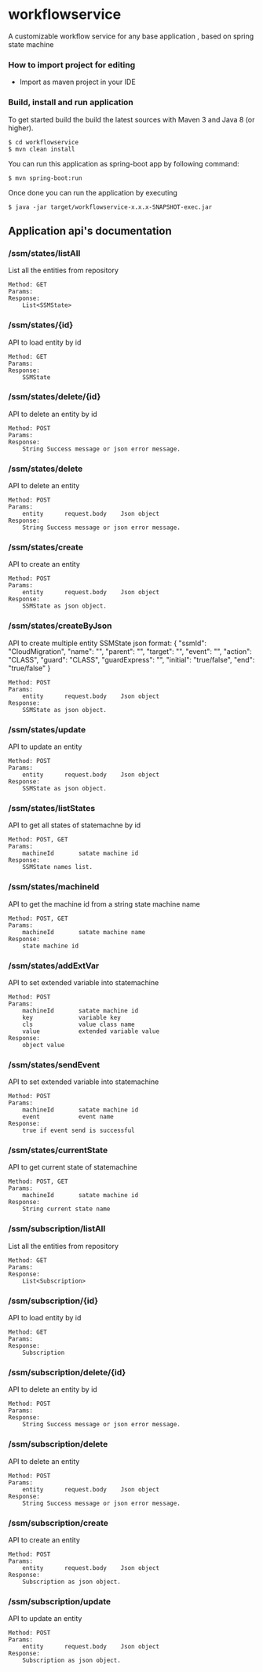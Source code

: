 # workflowservice
A customizable workflow service for any base application , based on spring state machine
### How to import project for editing ###

* Import as maven project in your IDE

### Build, install and run application ###

To get started build the build the latest sources with Maven 3 and Java 8 
(or higher). 

	$ cd workflowservice
	$ mvn clean install 

You can run this application as spring-boot app by following command:

	$ mvn spring-boot:run

Once done you can run the application by executing 

	$ java -jar target/workflowservice-x.x.x-SNAPSHOT-exec.jar

## Application api's documentation ##
### /ssm/states/listAll

List all the entities from repository

	Method: GET
	Params:
	Response:
		List<SSMState>

### /ssm/states/{id}

API to load entity by id

	Method: GET
	Params:
	Response:
		SSMState

### /ssm/states/delete/{id}

API to delete an entity by id

	Method: POST
	Params:
	Response:
		String Success message or json error message.

### /ssm/states/delete

API to delete an entity

	Method: POST
	Params:
		entity		request.body	Json object
	Response:
		String Success message or json error message.

### /ssm/states/create

API to create an entity

	Method: POST
	Params:
		entity		request.body	Json object
	Response:
		SSMState as json object.

### /ssm/states/createByJson

API to create multiple entity
	SSMState json format:
	{
		"ssmId": "CloudMigration",
		"name": "",
		"parent": "",
		"target": "",
		"event": "",
		"action": "CLASS",
		"guard": "CLASS",
		"guardExpress": "",
		"initial": "true/false",
		"end": "true/false"
	}

	Method: POST
	Params:
		entity		request.body	Json object
	Response:
		SSMState as json object.

### /ssm/states/update

API to update an entity

	Method: POST
	Params:
		entity		request.body	Json object
	Response:
		SSMState as json object.

### /ssm/states/listStates

API to get all states of statemachne by id

	Method: POST, GET
	Params:
		machineId		satate machine id
	Response:
		SSMState names list.

### /ssm/states/machineId

API to get the machine id from a string state machine name

	Method: POST, GET
	Params:
		machineId		satate machine name
	Response:
		state machine id

### /ssm/states/addExtVar

API to set extended variable into statemachine

	Method: POST
	Params:
		machineId		satate machine id
		key				variable key
		cls				value class name
		value			extended variable value
	Response:
		object value

### /ssm/states/sendEvent

API to set extended variable into statemachine

	Method: POST
	Params:
		machineId		satate machine id
		event			event name
	Response:
		true if event send is successful

### /ssm/states/currentState

API to get current state of statemachine

	Method: POST, GET
	Params:
		machineId		satate machine id
	Response:
		String current state name

### /ssm/subscription/listAll

List all the entities from repository

	Method: GET
	Params:
	Response:
		List<Subscription>

### /ssm/subscription/{id}

API to load entity by id

	Method: GET
	Params:
	Response:
		Subscription

### /ssm/subscription/delete/{id}

API to delete an entity by id

	Method: POST
	Params:
	Response:
		String Success message or json error message.

### /ssm/subscription/delete

API to delete an entity

	Method: POST
	Params:
		entity		request.body	Json object
	Response:
		String Success message or json error message.

### /ssm/subscription/create

API to create an entity

	Method: POST
	Params:
		entity		request.body	Json object
	Response:
		Subscription as json object.

### /ssm/subscription/update

API to update an entity

	Method: POST
	Params:
		entity		request.body	Json object
	Response:
		Subscription as json object.
